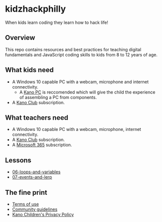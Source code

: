 # kidzhackphilly

When kids learn coding they learn how to hack life!

## Overview

This repo contains resources and best practices for teaching digital fundamentals and JavaScript coding skills to kids from 8 to 12 years of age.

## What kids need

* A Windows 10 capable PC with a webcam, microphone and internet connectivity.
  * A [Kano PC](https://kano.me/us/store/products/kano-pc) is reccomended which will give the child the experience of assembling a PC from components.
* A [Kano Club](https://club.kano.me/) subscription.

## What teachers need

* A Windows 10 capable PC with a webcam, microphone, internet connectivity.
* A [Kano Club](https://club.kano.me/) subscription.
* A [Microsoft 365](https://www.microsoft.com/en-us/microsoft-365) subscription.

## Lessons

* [06-loops-and-variables](./06-loops-and-variables/)
* [07-events-and-lerp](./07-events-and-lerp/)

## The fine print

* [Terms of use](https://world.kano.me/terms-of-use)
* [Community guidelines](https://world.kano.me/community-guidelines)
* [Kano Children's Privacy Policy](https://world.kano.me/privacy-policy)
